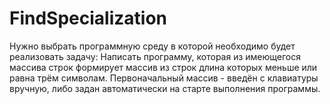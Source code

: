 # FindSpecialization
Нужно выбрать программную среду в которой необходимо будет реализовать задачу: Написать программу, которая из имеющегося массива строк формирует массив из строк длина которых меньше или равна трём символам. Первоначальный массив - введён с клавиатуры вручную, либо задан автоматически на старте выполнения программы.
